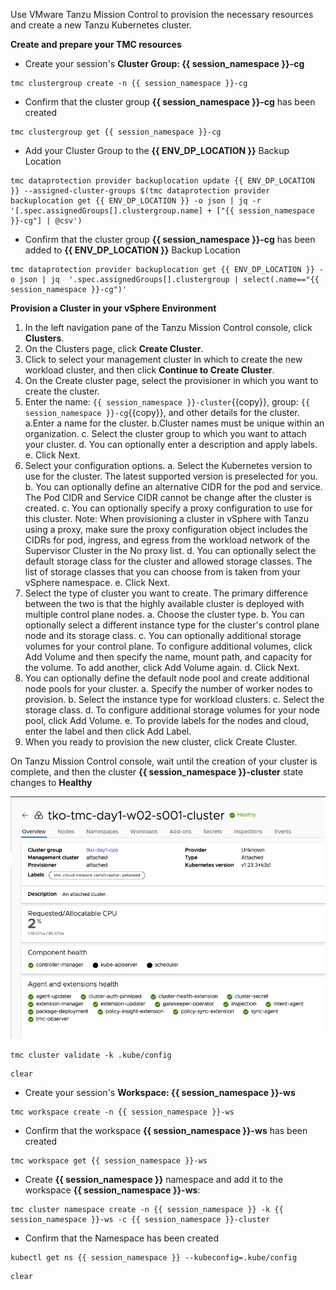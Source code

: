 

Use VMware Tanzu Mission Control to provision the necessary resources and create a new Tanzu Kubernetes cluster.

**Create and prepare your TMC resources**

* Create your session's **Cluster Group: {{ session_namespace }}-cg**

```execute-1
tmc clustergroup create -n {{ session_namespace }}-cg
```
* Confirm that the cluster group **{{ session_namespace }}-cg** has been created    

```execute-1
tmc clustergroup get {{ session_namespace }}-cg 
```
   
* Add your Cluster Group to the **{{ ENV_DP_LOCATION }}** Backup Location 

```execute-1
tmc dataprotection provider backuplocation update {{ ENV_DP_LOCATION }} --assigned-cluster-groups $(tmc dataprotection provider backuplocation get {{ ENV_DP_LOCATION }} -o json | jq -r '[.spec.assignedGroups[].clustergroup.name] + ["{{ session_namespace }}-cg"] | @csv')
```

* Confirm that the cluster group **{{ session_namespace }}-cg** has been added to **{{ ENV_DP_LOCATION }}** Backup Location 

```execute-1
tmc dataprotection provider backuplocation get {{ ENV_DP_LOCATION }} -o json | jq  '.spec.assignedGroups[].clustergroup | select(.name=="{{ session_namespace }}-cg")'
```
**Provision a Cluster in your vSphere Environment** 

1. In the left navigation pane of the Tanzu Mission Control console, click **Clusters**.
2. On the Clusters page, click **Create Cluster**.
3. Click to select your management cluster in which to create the new workload cluster, and then click **Continue to Create Cluster**.
4. On the Create cluster page, select the provisioner in which you want to create the cluster.
5. Enter the name: `{{ session_namespace }}-cluster`{{copy}}, group: `{{ session_namespace }}-cg`{{copy}}, and other details for the cluster.
    a.Enter a name for the cluster.
    b.Cluster names must be unique within an organization.
    c. Select the cluster group to which you want to attach your cluster.
    d. You can optionally enter a description and apply labels.
    e. Click Next.
6. Select your configuration options.
    a. Select the Kubernetes version to use for the cluster.
    The latest supported version is preselected for you.
    b. You can optionally define an alternative CIDR for the pod and service.
    The Pod CIDR and Service CIDR cannot be change after the cluster is created.
    c. You can optionally specify a proxy configuration to use for this cluster.
    Note:
    When provisioning a cluster in vSphere with Tanzu using a proxy, make sure the proxy configuration object includes the CIDRs for pod, ingress, and egress from the workload network of the Supervisor Cluster in the No proxy list.
    d. You can optionally select the default storage class for the cluster and allowed storage classes.
    The list of storage classes that you can choose from is taken from your vSphere namespace.
    e. Click Next.
7. Select the type of cluster you want to create.
The primary difference between the two is that the highly available cluster is deployed with multiple control plane nodes.
    a. Choose the cluster type.
    b. You can optionally select a different instance type for the cluster's control plane node and its storage class.
    c. You can optionally additional storage volumes for your control plane.
    To configure additional volumes, click Add Volume and then specify the name, mount path, and capacity for the volume. To add another, click Add Volume again.
    d. Click Next.
8. You can optionally define the default node pool and create additional node pools for your cluster.
    a. Specify the number of worker nodes to provision.
    b. Select the instance type for workload clusters.
    c. Select the storage class.
    d. To configure additional storage volumes for your node pool, click Add Volume.
    e. To provide labels for the nodes and cloud, enter the label and then click Add Label.
9. When you ready to provision the new cluster, click Create Cluster.

On Tanzu Mission Control console, wait until the creation of your cluster is complete, and then the cluster **{{ session_namespace }}-cluster** state changes to **Healthy**

![](images/tmc-attach.png)

```execute-1
tmc cluster validate -k .kube/config
```

```execute-all
clear
```

* Create your session's **Workspace: {{ session_namespace }}-ws**

```execute-1
tmc workspace create -n {{ session_namespace }}-ws
```

* Confirm that the workspace **{{ session_namespace }}-ws** has been created    

```execute-1
tmc workspace get {{ session_namespace }}-ws 
```

* Create **{{ session_namespace }}** namespace and add it to the workspace **{{ session_namespace }}-ws**:

```execute-1
tmc cluster namespace create -n {{ session_namespace }} -k {{ session_namespace }}-ws -c {{ session_namespace }}-cluster
```

* Confirm that the Namespace has been created

```execute-1
kubectl get ns {{ session_namespace }} --kubeconfig=.kube/config
```
```execute-all
clear
```